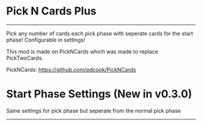 # Pick N Cards Plus
--------------------

Pick any number of cards each pick phase with seperate cards for the start phase! Configurable in settings!

This mod is made on PickNCards which was made to replace PickTwoCards.

PickNCards: https://github.com/pdcook/PickNCards

# Start Phase Settings (New in v0.3.0)

Same settings for pick phase but seperate from the normal pick phase

--------------------
